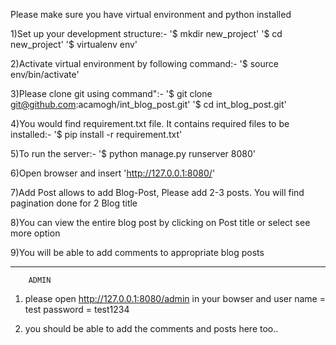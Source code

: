 Please make sure you have virtual environment and python installed

1)Set up your development structure:-
	'$ mkdir new_project'
	'$ cd new_project'
	'$ virtualenv env'

2)Activate virtual environment by following command:-
	'$ source env/bin/activate'

3)Please clone git using command":-
	'$ git clone git@github.com:acamogh/int_blog_post.git'
	'$ cd int_blog_post.git'

4)You would find requirement.txt file. It contains required files to be installed:-
	'$ pip install -r requirement.txt'

5)To run the server:-
	'$ python manage.py runserver 8080'

6)Open browser and insert 'http://127.0.0.1:8080/'

7)Add Post allows to add Blog-Post, Please add 2-3 posts. You will find pagination done for 2 Blog title

8)You can view the entire blog post by clicking on Post title or select see more option

9)You will be able to add comments to appropriate blog posts

*****************************************************************************************************

		ADMIN
1) please open http://127.0.0.1:8080/admin in your bowser and 
		user name = test
		password = test1234

2) you should be able to add the comments and posts here too..
